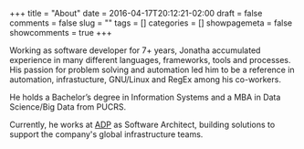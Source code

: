 +++ 
title = "About"
date = 2016-04-17T20:12:21-02:00
draft = false 
comments = false 
slug = "" 
tags = []
categories = []
showpagemeta = false
showcomments = true
+++

Working as software developer for 7+ years, Jonatha accumulated experience in many different languages, frameworks, tools and processes.
His passion for problem solving and automation led him to be a reference in automation, infrastucture, GNU/Linux and RegEx among his co-workers.

He holds a Bachelor’s degree in Information Systems and a MBA in Data Science/Big Data from PUCRS.

Currently, he works at [ADP](https://www.adp.com/) as Software Architect, building solutions to support the company's global infrastructure teams.



